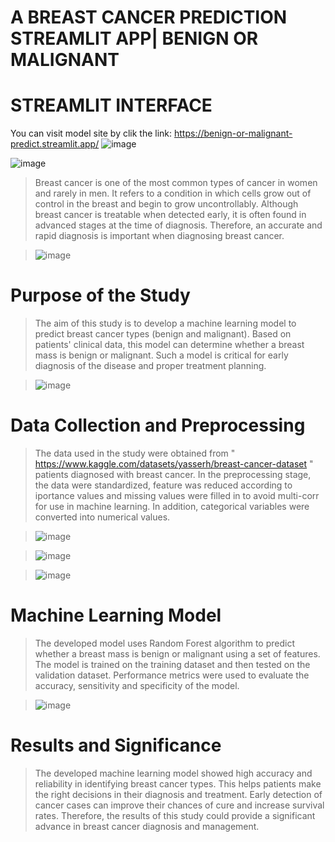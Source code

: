 # A BREAST CANCER PREDICTION STREAMLIT APP| BENIGN OR MALIGNANT 
# STREAMLIT INTERFACE
You can visit model site by clik the link: https://benign-or-malignant-predict.streamlit.app/
 ![image](https://github.com/busrasulukan/machinelearning_breat_cancer_type_predict/assets/129671358/fcc69717-1886-4432-bb82-93dd7a7d6633)

 ![image](https://github.com/busrasulukan/machinelearning_breat_cancer_type_predict/assets/129671358/8cb28e2c-5950-44a4-8f77-6f79f547bc14)

> Breast cancer is one of the most common types of cancer in women and rarely in men. It refers to a condition in which cells grow out of control in the breast and begin to grow uncontrollably. Although breast cancer is treatable when detected early, it is often found in advanced stages at the time of diagnosis. Therefore, an accurate and rapid diagnosis is important when diagnosing breast cancer.

> ![image](https://github.com/busrasulukan/machinelearning_breat_cancer_type_predict/assets/129671358/eeadb274-7d01-46d9-8726-a438c09407f5)

 
# Purpose of the Study

> The aim of this study is to develop a machine learning model to predict breast cancer types (benign and malignant). Based on patients' clinical data, this model can determine whether a breast mass is benign or malignant. Such a model is critical for early diagnosis of the disease and proper treatment planning.

> ![image](https://github.com/busrasulukan/machinelearning_breat_cancer_type_predict/assets/129671358/2c691b76-8db9-4c5e-93d4-96e4922bca15)


# Data Collection and Preprocessing

> The data used in the study were obtained from " https://www.kaggle.com/datasets/yasserh/breast-cancer-dataset " patients diagnosed with breast cancer. In the preprocessing stage, the data were standardized, feature was reduced according to iportance values and missing values were filled in to avoid multi-corr for use in machine learning. In addition, categorical variables were converted into numerical values.

> ![image](https://github.com/busrasulukan/machinelearning_breat_cancer_type_predict/assets/129671358/d0579a08-2c30-4368-8b11-aa4d7f13924e)

> ![image](https://github.com/busrasulukan/machinelearning_breat_cancer_type_predict/assets/129671358/5ad7a584-854d-422c-8588-241f6eb8fd7c)

> ![image](https://github.com/busrasulukan/machinelearning_breat_cancer_type_predict/assets/129671358/ef0c5b04-7384-4696-8b2e-c94acc3d8143)

# Machine Learning Model

> The developed model uses Random Forest algorithm to predict whether a breast mass is benign or malignant using a set of features. The model is trained on the training dataset and then tested on the validation dataset. Performance metrics were used to evaluate the accuracy, sensitivity and specificity of the model.

> ![image](https://github.com/busrasulukan/machinelearning_breat_cancer_type_predict/assets/129671358/d9e55fab-f4ef-47d8-b044-5004a0a3f00c)


# Results and Significance

> The developed machine learning model showed high accuracy and reliability in identifying breast cancer types. This helps patients make the right decisions in their diagnosis and treatment. Early detection of cancer cases can improve their chances of cure and increase survival rates. Therefore, the results of this study could provide a significant advance in breast cancer diagnosis and management.


